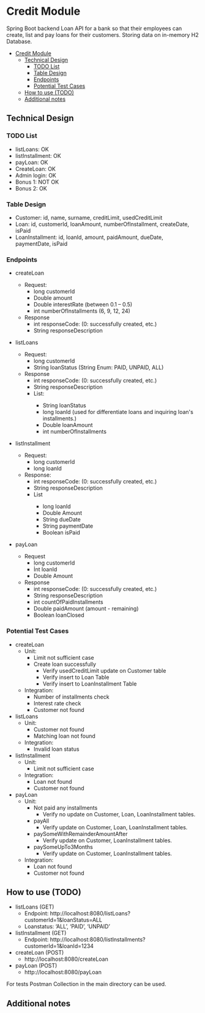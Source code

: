 # Credit Module

Spring Boot backend Loan API for a bank so that their employees can
create, list and pay loans for their customers.
Storing data on in-memory H2 Database.

<!-- TOC -->
* [Credit Module](#credit-module)
  * [Technical Design](#technical-design)
    * [TODO List](#todo-list)
    * [Table Design](#table-design)
    * [Endpoints](#endpoints)
    * [Potential Test Cases](#potential-test-cases)
  * [How to use (TODO)](#how-to-use-todo)
  * [Additional notes](#additional-notes)
<!-- TOC -->

## Technical Design
### TODO List
* listLoans: OK
* listInstallment: OK
* payLoan: OK
* CreateLoan: OK
* Admin login: OK
* Bonus 1: NOT OK
* Bonus 2: OK

### Table Design
* Customer: id, name, surname, creditLimit, usedCreditLimit
* Loan: id, customerId, loanAmount, numberOfInstallment, createDate, isPaid
* LoanInstallment: id, loanId, amount, paidAmount, dueDate, paymentDate, isPaid

### Endpoints
* createLoan
  * Request:
    * long customerId
    * Double amount
    * Double interestRate (between 0.1 – 0.5)
    * int numberOfInstallments (6, 9, 12, 24)
  * Response
    * int responseCode: (0: successfully created, etc.)
    * String responseDescription
    
* listLoans
  * Request:
    * long customerId
    * String loanStatus (String Enum: PAID, UNPAID, ALL)
  * Response
    * int responseCode: (0: successfully created, etc.)
    * String responseDescription
    * List<Loan>:
      * String loanStatus
      * long loanId (used for differentiate loans and inquiring loan's installments.)
      * Double loanAmount
      * int numberOfInstallments
    
* listInstallment
  * Request:
    * long customerId
    * long loanId
  * Response:
    * int responseCode: (0: successfully created, etc.)
    * String responseDescription
    * List<Installment>
      * long loanId
      * Double Amount
      * String dueDate
      * String paymentDate
      * Boolean isPaid
    
* payLoan
  * Request
    * long customerId
    * İnt loanId
    * Double Amount
  * Response
    * int responseCode: (0: successfully created, etc.)
    * String responseDescription
    * int countOfPaidInstallments
    * Double paidAmount (amount - remaining)
    * Boolean loanClosed

### Potential Test Cases
* createLoan
  * Unit:
    * Limit not sufficient case
    * Create loan successfully
      * Verify usedCreditLimit update on Customer table
      * Verify insert to Loan Table
      * Verify insert to LoanInstallment Table
  * Integration:
    * Number of installments check
    * Interest rate check
    * Customer not found
* listLoans
  * Unit:
    * Customer not found
    * Matching loan not found
  * Integration:
    * Invalid loan status
* listInstallment
  * Unit:
    * Limit not sufficient case
  * Integration:
    * Loan not found
    * Customer not found
* payLoan
  * Unit:
    * Not paid any installments
      * Verify no update on Customer, Loan, LoanInstallment tables.
    * payAll
      * Verify update on Customer, Loan, LoanInstallment tables.
    * paySomeWithRemainderAmountAfter
      * Verify update on Customer, LoanInstallment tables.
    * paySomeUpTo3Months
      * Verify update on Customer, LoanInstallment tables.
  * Integration:
    * Loan not found
    * Customer not found

## How to use (TODO)
* listLoans (GET)
  * Endpoint: http://localhost:8080/listLoans?customerId=1&loanStatus=ALL
  * Loanstatus: ‘ALL’, ‘PAID’, ‘UNPAID’
* listInstallment (GET)
  * Endpoint: http://localhost:8080/listInstallments?customerId=1&loanId=1234
* createLoan (POST)
  * http://localhost:8080/createLoan
* payLoan (POST)
  * http://localhost:8080/payLoan

For tests Postman Collection in the main directory can be used. 
## Additional notes